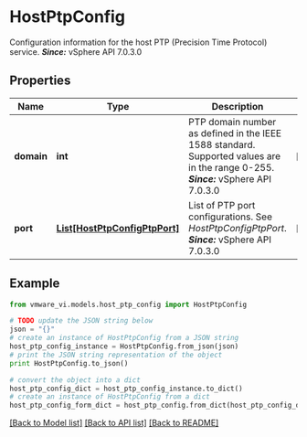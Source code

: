 # HostPtpConfig

Configuration information for the host PTP (Precision Time Protocol) service.  ***Since:*** vSphere API 7.0.3.0 

## Properties
Name | Type | Description | Notes
------------ | ------------- | ------------- | -------------
**domain** | **int** | PTP domain number as defined in the IEEE 1588 standard.  Supported values are in the range 0-255.  ***Since:*** vSphere API 7.0.3.0  | [optional] 
**port** | [**List[HostPtpConfigPtpPort]**](HostPtpConfigPtpPort.md) | List of PTP port configurations.  See *HostPtpConfigPtpPort*.  ***Since:*** vSphere API 7.0.3.0  | [optional] 

## Example

```python
from vmware_vi.models.host_ptp_config import HostPtpConfig

# TODO update the JSON string below
json = "{}"
# create an instance of HostPtpConfig from a JSON string
host_ptp_config_instance = HostPtpConfig.from_json(json)
# print the JSON string representation of the object
print HostPtpConfig.to_json()

# convert the object into a dict
host_ptp_config_dict = host_ptp_config_instance.to_dict()
# create an instance of HostPtpConfig from a dict
host_ptp_config_form_dict = host_ptp_config.from_dict(host_ptp_config_dict)
```
[[Back to Model list]](../README.md#documentation-for-models) [[Back to API list]](../README.md#documentation-for-api-endpoints) [[Back to README]](../README.md)


